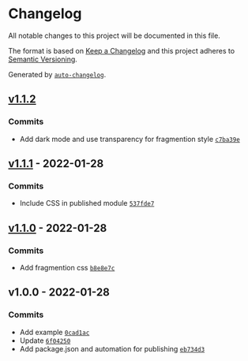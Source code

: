 # Changelog

All notable changes to this project will be documented in this file.

The format is based on [Keep a Changelog](https://keepachangelog.com/en/1.0.0/)
and this project adheres to [Semantic Versioning](https://semver.org/spec/v2.0.0.html).

Generated by [`auto-changelog`](https://github.com/CookPete/auto-changelog).

## [v1.1.2](https://github.com/bcomnes/fragmentions/compare/v1.1.1...v1.1.2)

### Commits

- Add dark mode and use transparency for fragmention style [`c7ba39e`](https://github.com/bcomnes/fragmentions/commit/c7ba39e9df0d11c18417e967afd61756e2112cf1)

## [v1.1.1](https://github.com/bcomnes/fragmentions/compare/v1.1.0...v1.1.1) - 2022-01-28

### Commits

- Include CSS in published module [`537fde7`](https://github.com/bcomnes/fragmentions/commit/537fde7a12a37f2a34b5c12f0070b9e21082c08b)

## [v1.1.0](https://github.com/bcomnes/fragmentions/compare/v1.0.0...v1.1.0) - 2022-01-28

### Commits

- Add fragmention css [`b8e8e7c`](https://github.com/bcomnes/fragmentions/commit/b8e8e7c5a25d362d8802005c9cc6c85aa6615968)

## v1.0.0 - 2022-01-28

### Commits

- Add example [`0cad1ac`](https://github.com/bcomnes/fragmentions/commit/0cad1ac57b710d83f2e629ffd0103e86e20e5a29)
- Update [`6f04250`](https://github.com/bcomnes/fragmentions/commit/6f04250deedb2ee5a564bf9cdf77e5ee1c5eeed9)
- Add package.json and automation for publishing [`eb734d3`](https://github.com/bcomnes/fragmentions/commit/eb734d31f9f7cf6ab4e35d6f1fd9155d9ee4f413)
